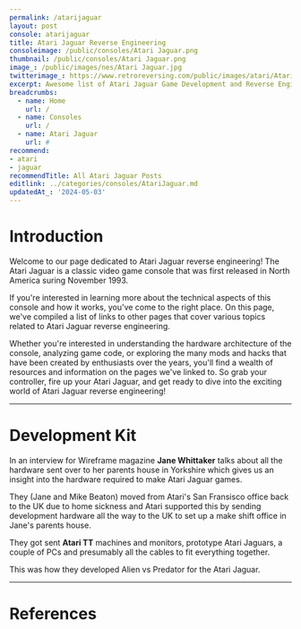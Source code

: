 ```yaml
---
permalink: /atarijaguar
layout: post
console: atarijaguar
title: Atari Jaguar Reverse Engineering
consoleimage: /public/consoles/Atari Jaguar.png
thumbnail: /public/consoles/Atari Jaguar.png
image_: /public/images/nes/Atari Jaguar.jpg
twitterimage_: https://www.retroreversing.com/public/images/atari/Atari Jaguar.jpg
excerpt: Awesome list of Atari Jaguar Game Development and Reverse Engineering information
breadcrumbs:
  - name: Home
    url: /
  - name: Consoles
    url: /
  - name: Atari Jaguar
    url: #
recommend: 
- atari
- jaguar
recommendTitle: All Atari Jaguar Posts
editlink: ../categories/consoles/AtariJaguar.md
updatedAt_: '2024-05-03'
---
```


# Introduction
Welcome to our page dedicated to Atari Jaguar reverse engineering! 
The Atari Jaguar is a classic video game console that was first released in North America suring November 1993. 

If you're interested in learning more about the technical aspects of this console and how it works, you've come to the right place. On this page, we've compiled a list of links to other pages that cover various topics related to Atari Jaguar reverse engineering. 

Whether you're interested in understanding the hardware architecture of the console, analyzing game code, or exploring the many mods and hacks that have been created by enthusiasts over the years, you'll find a wealth of resources and information on the pages we've linked to. So grab your controller, fire up your Atari Jaguar, and get ready to dive into the exciting world of Atari Jaguar reverse engineering!

---
# Development Kit
In an interview for Wireframe magazine **Jane Whittaker** talks about all the hardware sent over to her parents house in Yorkshire which gives us an insight into the hardware required to make Atari Jaguar games.

They (Jane and Mike Beaton) moved from Atari's San Fransisco office back to the UK due to home sickness and Atari supported this by sending development hardware all the way to the UK to set up a make shift office in Jane's parents house.

They got sent **Atari TT** machines and monitors, prototype Atari Jaguars, a couple of PCs and presumably all the cables to fit everything together.

This was how they developed Alien vs Predator for the Atari Jaguar.

---
# References
[^1]: Wireframe issue 2 Page 26
